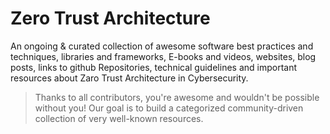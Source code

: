 # Zero Trust Architecture

An ongoing & curated collection of awesome software best practices and techniques, libraries and frameworks, E-books and videos, websites, blog posts, links to github Repositories, technical guidelines and important resources about Zaro Trust Architecture in Cybersecurity.
> Thanks to all contributors, you're awesome and wouldn't be possible without you! Our goal is to build a categorized community-driven collection of very well-known resources.
